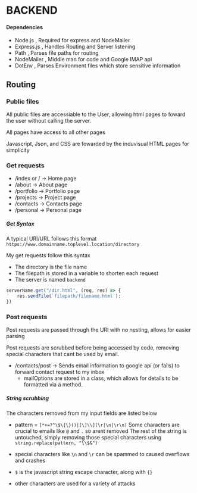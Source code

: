 # BACKEND

#### Dependencies 
- Node.js , Required for express and NodeMailer
- Express.js , Handles Routing and Server listening
- Path , Parses file paths for routing
- NodeMailer , Middle man for code and Google IMAP api
- DotEnv , Parses Environment files which store sensitive information


## Routing
### Public files
All public files are accessiable to the User, allowing html pages to foward the user without calling the server.

All pages have access to all other pages

Javascript, Json, and CSS are fowarded by the induvisual HTML pages for simplicity

### Get requests
- /index or / -> Home page
- /about -> About page
- /portfolio -> Portfolio page
- /projects -> Project page
- /contacts -> Contacts page
- /personal -> Personal page

##### Get Syntax

A typical URI/URL follows this format
`https://www.domainname.toplevel.location/directory`

My get requests follow this syntax
 - The directory is the file name
 - The filepath is stored in a variable to shorten each request
 - The server is named `backend`
    
```javascript
serverName.get("/dir.html", (req, res) => {    
    res.sendFile(`filepath/filename.html`);
})
```

### Post requests
Post requests are passed through the URI with no nesting, allows for easier parsing

Post requests are scrubbed before being accessed by code, removing special characters that cant be used by email.

- /contacts/post -> Sends email information to google api (or fails) to forward contact request to my inbox 
    - mailOptions are stored in a class, which allows for details to be formatted via a method.

##### String scrubbing
The characters removed from my input fields are listed below
 - pattern = `[*+=?^\$\{\}()|[\]\\](\r|\n|\r\n)`
Some characters are crucial to emails like `@` and `.` so arent removed
The rest of the string is untouched, simply removing those special characters using `string.replace(pattern, "\\$&")`

- special characters like `\n` and `\r` can be spammed to caused overflows and crashes
- `$` is the javascript string escape character, along with `{}`
- other characters are used for a variety of attacks
